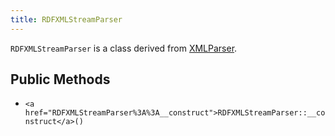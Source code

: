 ```yaml
---
title: RDFXMLStreamParser
---
```


`RDFXMLStreamParser` is a class derived from <a href="XMLParser">XMLParser</a>.

## Public Methods

* `<a href="RDFXMLStreamParser%3A%3A__construct">RDFXMLStreamParser::__construct</a>()`

